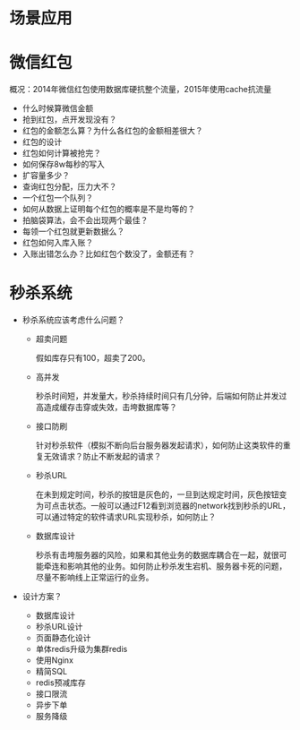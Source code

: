 # 场景应用

# 微信红包

概况：2014年微信红包使用数据库硬抗整个流量，2015年使用cache抗流量

- 什么时候算微信金额
- 抢到红包，点开发现没有？
- 红包的金额怎么算？为什么各红包的金额相差很大？
- 红包的设计
- 红包如何计算被抢完？
- 如何保存8w每秒的写入
- 扩容量多少？
- 查询红包分配，压力大不？
- 一个红包一个队列？
- 如何从数据上证明每个红包的概率是不是均等的？
- 拍脑袋算法，会不会出现两个最佳？
- 每领一个红包就更新数据么？
- 红包如何入库入账？
- 入账出错怎么办？比如红包个数没了，金额还有？

# 秒杀系统

- 秒杀系统应该考虑什么问题？

  - 超卖问题

    假如库存只有100，超卖了200。

  - 高并发

    秒杀时间短，并发量大，秒杀持续时间只有几分钟，后端如何防止并发过高造成缓存击穿或失效，击垮数据库等？

  - 接口防刷

    针对秒杀软件（模拟不断向后台服务器发起请求），如何防止这类软件的重复无效请求？防止不断发起的请求？

  - 秒杀URL

    在未到规定时间，秒杀的按钮是灰色的，一旦到达规定时间，灰色按钮变为可点击状态。一般可以通过F12看到浏览器的network找到秒杀的URL，可以通过特定的软件请求URL实现秒杀，如何防止？

  - 数据库设计

    秒杀有击垮服务器的风险，如果和其他业务的数据库耦合在一起，就很可能牵连和影响其他的业务。如何防止秒杀发生宕机、服务器卡死的问题，尽量不影响线上正常运行的业务。

- 设计方案？

  - 数据库设计
  - 秒杀URL设计
  - 页面静态化设计
  - 单体redis升级为集群redis
  - 使用Nginx
  - 精简SQL
  - redis预减库存
  - 接口限流
  - 异步下单
  - 服务降级

